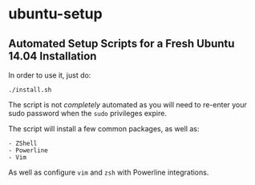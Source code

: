 # ubuntu-setup

## Automated Setup Scripts for a Fresh Ubuntu 14.04 Installation

In order to use it, just do:

```
./install.sh
```

The script is not *completely* automated as you will need to re-enter your sudo
password when the `sudo` privileges expire.

The script will install a few common packages, as well as:

    - ZShell
    - Powerline
    - Vim

As well as configure `vim` and `zsh` with Powerline integrations.


